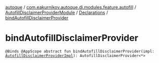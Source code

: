 [autoque](../../../index.md) / [com.eakurnikov.autoque.di.modules.feature.autofill](../../index.md) / [AutofillDisclaimerProviderModule](../index.md) / [Declarations](index.md) / [bindAutofillDisclaimerProvider](./bind-autofill-disclaimer-provider.md)

# bindAutofillDisclaimerProvider

`@Binds @AppScope abstract fun bindAutofillDisclaimerProvider(impl: `[`AutofillDisclaimerProviderImpl`](../../../com.eakurnikov.autoque.domain.autofill.disclaimer/-autofill-disclaimer-provider-impl/index.md)`): AutofillDisclaimerProvider<*>`